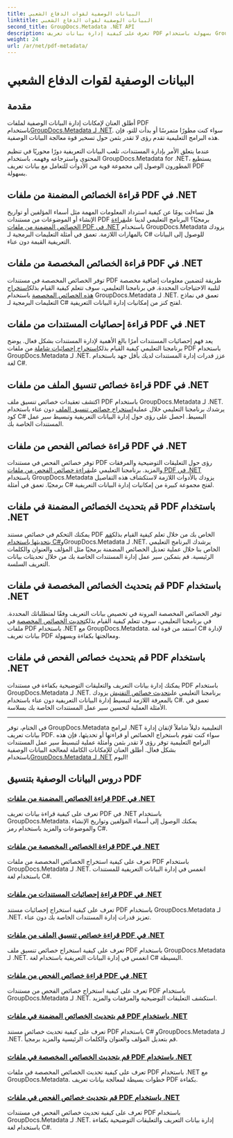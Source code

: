```yaml
---
title: البيانات الوصفية لقوات الدفاع الشعبي
linktitle: البيانات الوصفية لقوات الدفاع الشعبي
second_title: GroupDocs.Metadata .NET API
description: تعرف على كيفية إدارة بيانات تعريف PDF بسهولة باستخدام GroupDocs.Metadata لبرامج .NET التعليمية. الوصول إلى الخصائص المضمنة والمخصصة باستخدام كود C#.
weight: 24
url: /ar/net/pdf-metadata/
---
```


# البيانات الوصفية لقوات الدفاع الشعبي

## مقدمة

 أطلق العنان لإمكانات إدارة البيانات الوصفية لملفات PDF باستخدام[GroupDocs.Metadata لـ .NET](https://www.groupdocs.com/products/metadata/net). سواء كنت مطورًا متمرسًا أو بدأت للتو، فإن هذه البرامج التعليمية تقدم رؤى لا تقدر بثمن حول تسخير قوة معالجة البيانات الوصفية.

عندما يتعلق الأمر بإدارة المستندات، تلعب البيانات التعريفية دورًا محوريًا في تنظيم المحتوى واسترجاعه وفهمه. باستخدام GroupDocs.Metadata for .NET، يستطيع المطورون الوصول إلى مجموعة قوية من الأدوات للتعامل مع بيانات تعريف PDF بسهولة.

## قراءة الخصائص المضمنة من ملفات PDF في .NET

 هل تساءلت يومًا عن كيفية استرداد المعلومات المهمة مثل أسماء المؤلفين أو تواريخ الإنشاء أو الموضوعات من مستندات PDF برمجيًا؟ البرنامج التعليمي لدينا على[قراءة الخصائص المضمنة من ملفات PDF في .NET](./read-built-in-properties-pdfs/) باستخدام GroupDocs.Metadata يزودك بالمهارات اللازمة. تعمق في أمثلة التعليمات البرمجية لـ C# للوصول إلى البيانات التعريفية القيمة دون عناء.


## قراءة الخصائص المخصصة من ملفات PDF في .NET

 توفر الخصائص المخصصة في مستندات PDF طريقة لتضمين معلومات إضافية مخصصة لتلبية الاحتياجات المحددة. في برنامجنا التعليمي، سوف تتعلم كيفية القيام بذلك[استخراج هذه الخصائص المخصصة](./read-custom-properties-pdfs/) باستخدام GroupDocs.Metadata لـ .NET. تعمق في نماذج التعليمات البرمجية لـ C# لفتح كنز من إمكانيات إدارة البيانات التعريفية.


## قراءة إحصائيات المستندات من ملفات PDF في .NET

 يعد فهم إحصائيات المستندات أمرًا بالغ الأهمية لإدارة المستندات بشكل فعال. يوضح برنامجنا التعليمي كيفية القيام بذلك[استخراج إحصائيات شاملة](./read-document-statistics-pdfs/) من ملفات PDF باستخدام GroupDocs.Metadata لـ .NET. عزز قدرات إدارة المستندات لديك بأقل جهد باستخدام لغة C#.

## قراءة خصائص تنسيق الملف من ملفات PDF في .NET

اكتشف تعقيدات خصائص تنسيق ملف PDF باستخدام GroupDocs.Metadata لـ .NET. يرشدك برنامجنا التعليمي خلال عملية[استخراج خصائص تنسيق الملف](./read-file-format-properties-pdfs/) دون عناء باستخدام كود C# البسيط. احصل على رؤى حول إدارة البيانات التعريفية وتبسيط سير عمل المستندات الخاصة بك.

## قراءة خصائص الفحص من ملفات PDF في .NET

 توفر خصائص الفحص في مستندات PDF رؤى حول التعليقات التوضيحية والمرفقات والمزيد. برنامجنا التعليمي على[قراءة خصائص الفحص من ملفات PDF في .NET](./read-inspection-properties-pdfs/) باستخدام GroupDocs.Metadata يزودك بالأدوات اللازمة لاستكشاف هذه التفاصيل برمجيًا. تعمق في أمثلة C# لفتح مجموعة كبيرة من إمكانيات إدارة البيانات التعريفية.

## قم بتحديث الخصائص المضمنة في ملفات PDF باستخدام .NET

 يمكنك التحكم في خصائص مستند PDF الخاص بك من خلال تعلم كيفية القيام بذلك[قم بتحديثها باستخدام C#](./update-built-in-properties-pdfs/)وGroupDocs.Metadata لـ .NET. يرشدك البرنامج التعليمي الخاص بنا خلال عملية تعديل الخصائص المضمنة برمجيًا مثل المؤلف والعنوان والكلمات الرئيسية. قم بتمكين سير عمل إدارة المستندات الخاصة بك من خلال تحديثات بيانات التعريف السلسة.

## قم بتحديث الخصائص المخصصة في ملفات PDF باستخدام .NET

 توفر الخصائص المخصصة المرونة في تخصيص بيانات التعريف وفقًا لمتطلباتك المحددة. في برنامجنا التعليمي، سوف تتعلم كيفية القيام بذلك[تحديث الخصائص المخصصة](./update-custom-properties-pdfs/) في ملفات PDF باستخدام .NET مع GroupDocs.Metadata. استفد من قوة لغة C# لإدارة بيانات تعريف PDF ومعالجتها بكفاءة وبسهولة.

## قم بتحديث خصائص الفحص في ملفات PDF باستخدام .NET

 يمكنك إدارة بيانات التعريف والتعليقات التوضيحية بكفاءة في مستندات PDF باستخدام GroupDocs.Metadata لـ .NET. برنامجنا التعليمي على[تحديث خصائص التفتيش](./update-inspection-properties-pdfs/) يزودك بالمعرفة اللازمة لتبسيط إدارة البيانات التعريفية دون عناء باستخدام C#. تعمق في الأمثلة العملية لتحسين سير عمل المستندات الخاصة بك بسلاسة.

----

في الختام، توفر GroupDocs.Metadata لبرامج .NET التعليمية دليلاً شاملاً لإتقان إدارة بيانات تعريف PDF. سواء كنت تقوم باستخراج الخصائص أو قراءتها أو تحديثها، فإن هذه البرامج التعليمية توفر رؤى لا تقدر بثمن وأمثلة عملية لتبسيط سير عمل المستندات بشكل فعال. أطلق العنان للإمكانات الكاملة لمعالجة البيانات الوصفية باستخدام[GroupDocs.Metadata لـ .NET](https://www.groupdocs.com/products/metadata/net) اليوم!
## دروس البيانات الوصفية بتنسيق PDF
### [قراءة الخصائص المضمنة من ملفات PDF في .NET](./read-built-in-properties-pdfs/)
تعرف على كيفية قراءة بيانات تعريف PDF في .NET باستخدام GroupDocs.Metadata. يمكنك الوصول إلى أسماء المؤلفين وتواريخ الإنشاء والموضوعات والمزيد باستخدام رمز C#.
### [قراءة الخصائص المخصصة من ملفات PDF في .NET](./read-custom-properties-pdfs/)
تعرف على كيفية استخراج الخصائص المخصصة من ملفات PDF باستخدام GroupDocs.Metadata لـ .NET. انغمس في إدارة البيانات التعريفية للمستندات باستخدام لغة C#.
### [قراءة إحصائيات المستندات من ملفات PDF في .NET](./read-document-statistics-pdfs/)
تعرف على كيفية استخراج إحصائيات مستند PDF باستخدام GroupDocs.Metadata لـ .NET. تعزيز قدرات إدارة المستندات الخاصة بك دون عناء.
### [قراءة خصائص تنسيق الملف من ملفات PDF في .NET](./read-file-format-properties-pdfs/)
تعرف على كيفية استخراج خصائص تنسيق ملف PDF باستخدام GroupDocs.Metadata لـ .NET. انغمس في إدارة البيانات التعريفية باستخدام لغة C# البسيطة.
### [قراءة خصائص الفحص من ملفات PDF في .NET](./read-inspection-properties-pdfs/)
تعرف على كيفية استخراج خصائص الفحص من مستندات PDF باستخدام GroupDocs.Metadata لـ .NET. استكشف التعليقات التوضيحية والمرفقات والمزيد.
### [قم بتحديث الخصائص المضمنة في ملفات PDF باستخدام .NET](./update-built-in-properties-pdfs/)
تعرف على كيفية تحديث خصائص مستند PDF باستخدام C# وGroupDocs.Metadata لـ .NET. قم بتعديل المؤلف والعنوان والكلمات الرئيسية والمزيد برمجياً.
### [قم بتحديث الخصائص المخصصة في ملفات PDF باستخدام .NET](./update-custom-properties-pdfs/)
تعرف على كيفية تحديث الخصائص المخصصة في ملفات PDF باستخدام .NET مع GroupDocs.Metadata. خطوات بسيطة لمعالجة بيانات تعريف PDF بكفاءة.
### [قم بتحديث خصائص الفحص في ملفات PDF باستخدام .NET](./update-inspection-properties-pdfs/)
تعرف على كيفية تحديث خصائص الفحص في مستندات PDF باستخدام GroupDocs.Metadata لـ .NET. إدارة بيانات التعريف والتعليقات التوضيحية بكفاءة باستخدام لغة C#.